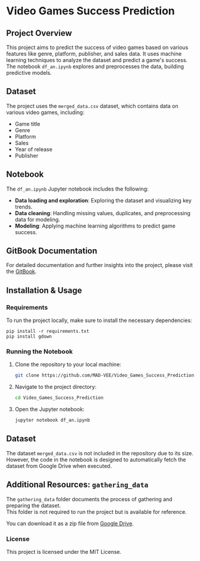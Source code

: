 
# Video Games Success Prediction

## Project Overview
This project aims to predict the success of video games based on various features like genre, platform, publisher, and sales data. It uses machine learning techniques to analyze the dataset and predict a game's success. The notebook `df_an.ipynb` explores and preprocesses the data, building predictive models.

## Dataset
The project uses the `merged_data.csv` dataset, which contains data on various video games, including:
- Game title
- Genre
- Platform
- Sales
- Year of release
- Publisher

## Notebook
The `df_an.ipynb` Jupyter notebook includes the following:
- **Data loading and exploration**: Exploring the dataset and visualizing key trends.
- **Data cleaning**: Handling missing values, duplicates, and preprocessing data for modeling.
- **Modeling**: Applying machine learning algorithms to predict game success.

## GitBook Documentation
For detailed documentation and further insights into the project, please visit the [GitBook](https://dg-ai.gitbook.io/video-games-success-prediction).

## Installation & Usage

### Requirements
To run the project locally, make sure to install the necessary dependencies:

```
pip install -r requirements.txt
pip install gdown
```


### Running the Notebook
1. Clone the repository to your local machine:
    ```bash
    git clone https://github.com/MAD-VEE/Video_Games_Success_Prediction.git
    ```

2. Navigate to the project directory:
    ```bash
    cd Video_Games_Success_Prediction
    ```

3. Open the Jupyter notebook:
    ```bash
    jupyter notebook df_an.ipynb
    ```

## Dataset

The dataset `merged_data.csv` is not included in the repository due to its size.  
However, the code in the notebook is designed to automatically fetch the dataset from Google Drive when executed.

## Additional Resources: `gathering_data`

The `gathering_data` folder documents the process of gathering and preparing the dataset.  
This folder is not required to run the project but is available for reference.

You can download it as a zip file from [Google Drive](https://drive.google.com/file/d/YOUR_FILE_ID/view?usp=sharing).

### License
This project is licensed under the MIT License.
